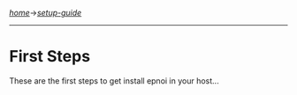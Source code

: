 [*home*](https://github.com/epnoi/epnoi/wiki)->[*setup-guide*](https://github.com/epnoi/epnoi/wiki/Setup-Guide)  
        
*** 

# First Steps

These are the first steps to get install epnoi in your host...